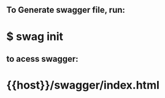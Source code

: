 ## To Generate swagger file, run:
# $ swag init 
## to acess swagger: 
# {{host}}/swagger/index.html